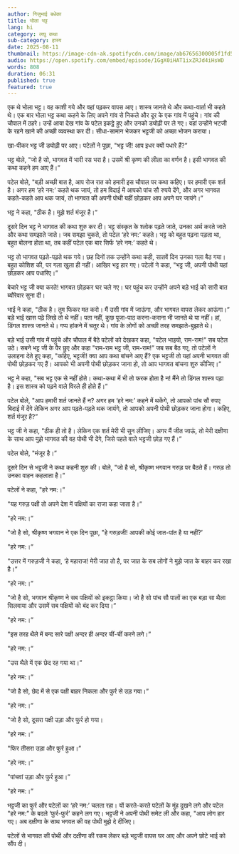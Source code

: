 ```yaml
---
author: गिजुभाई बधेका
title: भोला भट्ट
lang: hi
category: लघु कथा
sub-category: हास्य
date: 2025-08-11
thumbnail: https://image-cdn-ak.spotifycdn.com/image/ab67656300005f1fd5398d43b0bd5e421a5f8b2c
audio: https://open.spotify.com/embed/episode/1GgX0iHAT1ixZRJd4iHsWD
words: 808
duration: 06:31
published: true
featured: true
---
```


एक थे भोला भट्ट। वह काशी गये और वहां पढ़कर वापस आए। शास्त्र जानते थे और कथा-वार्ता भी कहते थे। एक बार भोला भट्ट कथा कहने के लिए अपने गांव से निकले और दूर के एक गांव में पहुंचे। गांव की चौपाल में ठहरे। उन्हें आया देख गांव के पटेल इकट्ठे हुए और उनको ड्योढ़ी पर ले गए। वहां उन्होंने भटजी के रहने खाने की अच्छी व्यवस्था कर दी। सीधा-सामान भेजकर भट्टजी को अच्छा भोजन कराया।

खा-पीकर भट्ट जी ड्योढ़ी पर आए। पटेलों ने पूछा, "भट्ट जी! आप इधर क्यों पधारे हैं?”

भट्ट बोले, "जो है सो, भागवत में भारी रस भरा है। उसमें श्री कृष्ण की लीला का वर्णन है। इसी भागवत की कथा कहने हम आए हैं।”

पटेल बोले, "बड़ी अच्छी बात है, आप रोज रात को हमारी इस चौपाल पर कथा कहिए। पर हमारी एक शर्त है। अगर हम ‘हरे नम:’ कहते थक जायं, तो हम विदाई में आपको पांच सौ रुपये देंगे, और अगर भागवत कहते-कहते आप थक जायं, तो भागवत की अपनी पोथी यहीं छोड़कर आप अपने घर जायंगे।”

भट्ट ने कहा, "ठीक है। मुझे शर्त मंजूर है।”

दूसरे दिन भट्ट ने भागवत की कथा शुरु कर दी। भट्ट संस्कृत के श्लोक पढ़ते जाते, उनका अर्थ करते जाते और कथा समझाते जाते। जब समझा चुकते, तो पटेल ‘हरे नम:’ कहते। भट्ट को बहुत पढ़ना पड़ता था, बहुत बोलना होता था, तब कहीं पटेल एक बार सिर्फ ‘हरे नम:’ कहते थे।

भट्ट तो भागवत पढ़ते-पढ़ते थक गये। छह दिनों तक उन्होंने कथा कही, सातवें दिन उनका गला बैठ गया। बहुत कोशिश की, पर गला खुला ही नहीं। आखिर भट्ट हार गए। पटेलों ने कहा, "भट्ट जी, अपनी पोथी यहां छोड़कर आप पधारिए।”

बेचारे भट्ट जी क्या करते! भागवत छोड़कर घर चले गए। घर पहुंच कर उन्होंने अपने बड़े भाई को सारी बात ब्यौरेवार सुना दी।

भाई ने कहा, "ठीक है। तुम फिकर मत करो। मैं उसी गांव में जाऊंगा, और भागवत वापस लेकर आऊंगा।” बड़े भाई खास पढ़े लिखे तो थे नहीं। पता नहीं, कुछ पूजा-पाठ करना-कराना भी जानते थे या नहीं। हां, डिंगल शास्त्र जानते थे। गप्प हांकने में चतुर थे। गांव के लोगों को अच्छी तरह समझाते-बुझाते थे।

बड़े भाई उसी गांव में पहुंचे और चौपाल में बैठे पटेलों को देखकर कहा, "पटेल भाइयो, राम-राम!” सब पटेल उठे। सबने भट्ट जी के पैर छुए और कहा "राम-राम भट्ट जी, राम-राम!” जब सब बैठ गए, तो पटेलों ने उलाहना देते हुए कहा, "कहिए, भट्टजी! क्या आप कथा बांचने आए हैं? एक भट्टजी तो यहां अपनी भागवत की पोथी छोड़कर गए हैं। आपको भी अपनी पोथी छोड़कर जाना हो, तो आप भागवत बांचना शुरु कीजिए।”

भट्ट ने कहा, "सब भट्ट एक से नहीं होते। कथा-कथा में भी तो फरक होता है न! मैंने तो डिंगल शास्त्र पढ़ा है। इस शास्त्र को पढ़ने वाले विरले ही होते हैं।”

पटेल बोले, "आप हमारी शर्त जानते हैं न? अगर हम ‘हरे नम:’ कहने में थकेंगे, तो आपको पांच सौ रुपए बिदाई में देंगे लेकिन अगर आप पढ़ते-पढ़ते थक जायंगे, तो आपको अपनी पोथी छोड़कर जाना होगा। कहिए, शर्त मंजूर है?”

भट्ट जी ने कहा, "ठीक ही तो है। लेकिन एक शर्त मेरी भी सुन लीजिए। अगर मैं जीत जाऊं, तो मेरी दक्षीणा के साथ आप मुझे भागवत की वह पोथी भी देंगे, जिसे पहले वाले भट्टजी छोड़ गए हैं।”

पटेल बोले, "मंजूर है।”

दूसरे दिन से भट्टजी ने कथा कहनी शुरु की। बोले, "जो है सो, श्रीकृष्ण भगवान गरुड़ पर बैठते हैं। गरुड़ तो उनका वाहन कहलाता है।”

पटेलों ने कहा, "हरे नम:।”

"यह गरुड़ पक्षी तो अपने देश में पक्षियों का राजा कहा जाता है।”

"हरे नम:।”

"जो है सो, श्रीकृष्ण भगवान ने एक दिन पूछा, "हे गरुड़जी! आपकी कोई जात-पांत है या नहीं?’

"हरे नम:।”

"उत्तर में गरुड़जी ने कहा, ‘हे महाराज! मेरी जात तो है, पर जात के सब लोगों ने मुझे जात के बाहर कर रखा है।”

"हरे नम:।”

"जो है सो, भगवान श्रीकृष्ण ने सब पक्षियों को इकट्ठा किया। जो है सो पांच सौ पालों का एक बड़ा सा थैला सिलवाया और उसमें सब पक्षियों को बंद कर दिया।”

"हरे नम:।”

"इस तरह थैले में बन्द सारे पक्षी अन्दर ही अन्दर चीं-चीं करने लगे।”

"हरे नम:।”

"उस थैले में एक छेद रह गया था।”

"हरे नम:।”

"जो है सो, छेद में से एक पक्षी बाहर निकला और फुर्र से उड़ गया।”

"हरे नम:।”

"जो है सो, दूसरा पक्षी उड़ा और फुर्र हो गया।

"हरे नम:।”

"फिर तीसरा उड़ा और फुर्र हुआ।”

"हरे नम:।”

"पांचवां उड़ा और फुर्र हुआ।”

"हरे नम:।”

भट्टजी का फुर्र और पटेलों का ‘हरे नम:’ चलता रहा। यों करते-करते पटेलों के मुंह दुखने लगे और पटेल "हरे नम:” के बदले ‘फुर्र-फुर्र’ कहने लग गए। भट्टजी ने अपनी पोथी समेट ली और कहा, "आप लोग हार गए। अब दक्षीणा के साथ भगवत की वह पोथी मुझे दे दीजिए।

पटेलों से भागवत की पोथी और दक्षीणा की रकम लेकर बड़े भट्टजी वापस घर आए और अपने छोटे भाई को सौंप दी।